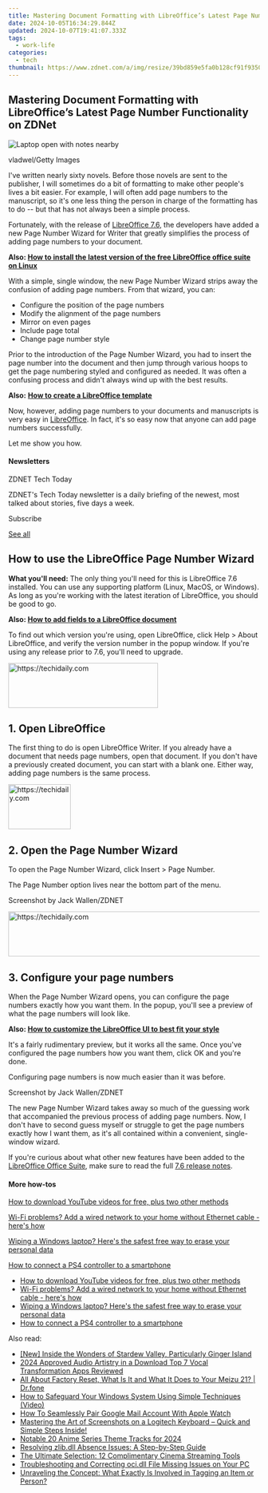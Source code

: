 ```yaml
---
title: Mastering Document Formatting with LibreOffice’s Latest Page Number Functionality on ZDNet
date: 2024-10-05T16:34:29.844Z
updated: 2024-10-07T19:41:07.333Z
tags:
  - work-life
categories:
  - tech
thumbnail: https://www.zdnet.com/a/img/resize/39bd859e5fa0b128cf91f9350c353267814396d3/2023/08/22/9c4f530a-b2fa-43fc-ab85-ce97b6226768/gettyimages-1143062772.jpg?width=278&height=156&fit=crop&auto=webp
---
```


## Mastering Document Formatting with LibreOffice’s Latest Page Number Functionality on ZDNet

![Laptop open with notes nearby](https://www.zdnet.com/a/img/resize/fb2b9daa231271c2f59f6b1498d0e7d94499d994/2023/08/22/9c4f530a-b2fa-43fc-ab85-ce97b6226768/gettyimages-1143062772.jpg?auto=webp&width=1280)

vladwel/Getty Images

I've written nearly sixty novels. Before those novels are sent to the publisher, I will sometimes do a bit of formatting to make other people's lives a bit easier. For example, I will often add page numbers to the manuscript, so it's one less thing the person in charge of the formatting has to do -- but that has not always been a simple process.

Fortunately, with the release of [LibreOffice 7.6](https://www.zdnet.com/home-and-office/work-life/how-to-install-the-latest-version-of-the-free-libreoffice-office-suite-on-linux/), the developers have added a new Page Number Wizard for Writer that greatly simplifies the process of adding page numbers to your document.

**Also: [How to install the latest version of the free LibreOffice office suite on Linux](https://www.zdnet.com/home-and-office/work-life/how-to-install-the-latest-version-of-the-free-libreoffice-office-suite-on-linux/)**

With a simple, single window, the new Page Number Wizard strips away the confusion of adding page numbers. From that wizard, you can:

* Configure the position of the page numbers
* Modify the alignment of the page numbers
* Mirror on even pages
* Include page total
* Change page number style

Prior to the introduction of the Page Number Wizard, you had to insert the page number into the document and then jump through various hoops to get the page numbering styled and configured as needed. It was often a confusing process and didn't always wind up with the best results.

**Also:** [**How to create a LibreOffice template**](https://www.zdnet.com/home-and-office/work-life/how-to-create-a-libreoffice-template/)

Now, however, adding page numbers to your documents and manuscripts is very easy in [LibreOffice](https://www.zdnet.com/home-and-office/work-life/how-to-edit-a-paragraph-style-in-libreoffice-and-why-you-should/). In fact, it's so easy now that anyone can add page numbers successfully.

Let me show you how.

#### Newsletters

ZDNET Tech Today

ZDNET's Tech Today newsletter is a daily briefing of the newest, most talked about stories, five days a week.

 Subscribe

[See all](https://www.zdnet.com/newsletters/)

## How to use the LibreOffice Page Number Wizard

**What you'll need:** The only thing you'll need for this is LibreOffice 7.6 installed. You can use any supporting platform (Linux, MacOS, or Windows). As long as you're working with the latest iteration of LibreOffice, you should be good to go. 

**Also: [How to add fields to a LibreOffice document](https://www.zdnet.com/article/how-to-add-fields-to-a-libreoffice-document/)**

To find out which version you're using, open LibreOffice, click Help > About LibreOffice, and verify the version number in the popup window. If you're using any release prior to 7.6, you'll need to upgrade.

<!-- affiliate ads begin -->
<a href="https://sentrypc.7eer.net/c/5597632/398449/3022" target="_top" id="398449">
  <img src="//a.impactradius-go.com/display-ad/3022-398449" border="0" alt="https://techidaily.com" width="300" height="90"/>
</a>
<img height="0" width="0" src="https://sentrypc.7eer.net/i/5597632/398449/3022" style="position:absolute;visibility:hidden;" border="0" />
<!-- affiliate ads end -->

## 1\. Open LibreOffice

The first thing to do is open LibreOffice Writer. If you already have a document that needs page numbers, open that document. If you don't have a previously created document, you can start with a blank one. Either way, adding page numbers is the same process.

<!-- affiliate ads begin -->
<a href="https://25home.pxf.io/c/5597632/2148637/16836" target="_top" id="2148637">
  <img src="//a.impactradius-go.com/display-ad/16836-2148637" border="0" alt="https://techidaily.com" width="125" height="90"/>
</a>
<img height="0" width="0" src="https://25home.pxf.io/i/5597632/2148637/16836" style="position:absolute;visibility:hidden;" border="0" />
<!-- affiliate ads end -->

## 2\. Open the Page Number Wizard

To open the Page Number Wizard, click Insert > Page Number. 

The Page Number option lives near the bottom part of the menu.

Screenshot by Jack Wallen/ZDNET

<!-- affiliate ads begin -->
<a href="https://aligracehair.sjv.io/c/5597632/1948909/19272" target="_top" id="1948909">
  <img src="//a.impactradius-go.com/display-ad/19272-1948909" border="0" alt="https://techidaily.com" width="728" height="90"/>
</a>
<img height="0" width="0" src="https://aligracehair.sjv.io/i/5597632/1948909/19272" style="position:absolute;visibility:hidden;" border="0" />
<!-- affiliate ads end -->

## 3\. Configure your page numbers

When the Page Number Wizard opens, you can configure the page numbers exactly how you want them. In the popup, you'll see a preview of what the page numbers will look like. 

**Also: [How to customize the LibreOffice UI to best fit your style](https://www.zdnet.com/home-and-office/work-life/how-to-customize-the-libreoffice-ui-to-best-fit-your-style/)**

It's a fairly rudimentary preview, but it works all the same. Once you've configured the page numbers how you want them, click OK and you're done.

Configuring page numbers is now much easier than it was before.

Screenshot by Jack Wallen/ZDNET

The new Page Number Wizard takes away so much of the guessing work that accompanied the previous process of adding page numbers. Now, I don't have to second guess myself or struggle to get the page numbers exactly how I want them, as it's all contained within a convenient, single-window wizard.

If you're curious about what other new features have been added to the [LibreOffice Office Suite](https://www.zdnet.com/home-and-office/work-life/what-is-the-libreoffice-digital-signature-feature-and-how-do-you-use-it/), make sure to read the full [7.6 release notes](https://wiki.documentfoundation.org/ReleaseNotes/7.6).

#### More how-tos

[How to download YouTube videos for free, plus two other methods](https://www.zdnet.com/article/how-to-download-youtube-videos-for-free-plus-two-other-methods/ "How to download YouTube videos for free, plus two other methods")

[Wi-Fi problems? Add a wired network to your home without Ethernet cable - here's how](https://www.zdnet.com/article/ditch-the-wi-fi-how-to-add-a-wired-network-to-your-home-without-ethernet-cable/ "Wi-Fi problems? Add a wired network to your home without Ethernet cable - here's how")

[Wiping a Windows laptop? Here's the safest free way to erase your personal data](https://www.zdnet.com/article/wiping-a-windows-laptop-heres-the-safest-free-way-to-erase-your-personal-data/ "Wiping a Windows laptop? Here's the safest free way to erase your personal data")

[How to connect a PS4 controller to a smartphone](https://www.zdnet.com/article/how-to-connect-a-ps4-controller-to-a-smartphone/ "How to connect a PS4 controller to a smartphone")

* [How to download YouTube videos for free, plus two other methods](https://www.zdnet.com/article/how-to-download-youtube-videos-for-free-plus-two-other-methods/ "How to download YouTube videos for free, plus two other methods")
* [Wi-Fi problems? Add a wired network to your home without Ethernet cable - here's how](https://www.zdnet.com/article/ditch-the-wi-fi-how-to-add-a-wired-network-to-your-home-without-ethernet-cable/ "Wi-Fi problems? Add a wired network to your home without Ethernet cable - here's how")
* [Wiping a Windows laptop? Here's the safest free way to erase your personal data](https://www.zdnet.com/article/wiping-a-windows-laptop-heres-the-safest-free-way-to-erase-your-personal-data/ "Wiping a Windows laptop? Here's the safest free way to erase your personal data")
* [How to connect a PS4 controller to a smartphone](https://www.zdnet.com/article/how-to-connect-a-ps4-controller-to-a-smartphone/ "How to connect a PS4 controller to a smartphone")

<ins class="adsbygoogle"
     style="display:block"
     data-ad-format="autorelaxed"
     data-ad-client="ca-pub-7571918770474297"
     data-ad-slot="1223367746"></ins>

<ins class="adsbygoogle"
     style="display:block"
     data-ad-client="ca-pub-7571918770474297"
     data-ad-slot="8358498916"
     data-ad-format="auto"
     data-full-width-responsive="true"></ins>

<span class="atpl-alsoreadstyle">Also read:</span>
<div><ul>
<li><a href="https://on-screen-recording.techidaily.com/new-inside-the-wonders-of-stardew-valley-particularly-ginger-island/"><u>[New] Inside the Wonders of Stardew Valley, Particularly Ginger Island</u></a></li>
<li><a href="https://video-capture.techidaily.com/2024-approved-audio-artistry-in-a-download-top-7-vocal-transformation-apps-reviewed/"><u>2024 Approved Audio Artistry in a Download Top 7 Vocal Transformation Apps Reviewed</u></a></li>
<li><a href="https://phone-solutions.techidaily.com/all-about-factory-reset-what-is-it-and-what-it-does-to-your-meizu-21-drfone-by-drfone-reset-android-reset-android/"><u>All About Factory Reset, What Is It and What It Does to Your Meizu 21? | Dr.fone</u></a></li>
<li><a href="https://win-forum.techidaily.com/how-to-safeguard-your-windows-system-using-simple-techniques-video/"><u>How to Safeguard Your Windows System Using Simple Techniques (Video)</u></a></li>
<li><a href="https://techno-recovery.techidaily.com/how-to-seamlessly-pair-google-mail-account-with-apple-watch/"><u>How To Seamlessly Pair Google Mail Account With Apple Watch</u></a></li>
<li><a href="https://techno-recovery.techidaily.com/1722888490575-mastering-the-art-of-screenshots-on-a-logitech-keyboard-quick-and-simple-steps-inside/"><u>Mastering the Art of Screenshots on a Logitech Keyboard – Quick and Simple Steps Inside!</u></a></li>
<li><a href="https://extra-support.techidaily.com/notable-20-anime-series-theme-tracks-for-2024/"><u>Notable 20 Anime Series Theme Tracks for 2024</u></a></li>
<li><a href="https://techno-recovery.techidaily.com/resolving-zlibdll-absence-issues-a-step-by-step-guide/"><u>Resolving zlib.dll Absence Issues: A Step-by-Step Guide</u></a></li>
<li><a href="https://techno-recovery.techidaily.com/the-ultimate-selection-12-complimentary-cinema-streaming-tools/"><u>The Ultimate Selection: 12 Complimentary Cinema Streaming Tools</u></a></li>
<li><a href="https://techno-recovery.techidaily.com/troubleshooting-and-correcting-ocidll-file-missing-issues-on-your-pc/"><u>Troubleshooting and Correcting oci.dll File Missing Issues on Your PC</u></a></li>
<li><a href="https://tech-recovery.techidaily.com/unraveling-the-concept-what-exactly-is-involved-in-tagging-an-item-or-person/"><u>Unraveling the Concept: What Exactly Is Involved in Tagging an Item or Person?</u></a></li>
</ul></div>


